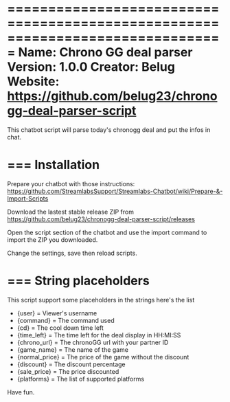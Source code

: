 ===============================================================================
 Name: 		Chrono GG deal parser
 Version: 	1.0.0
 Creator: 	Belug
 Website:	https://github.com/belug23/chronogg-deal-parser-script
===============================================================================

This chatbot script will parse today's chronogg deal and put the infos in chat.

===
Installation
===

Prepare your chatbot with those instructions: https://github.com/StreamlabsSupport/Streamlabs-Chatbot/wiki/Prepare-&-Import-Scripts

Download the lastest stable release ZIP from https://github.com/belug23/chronogg-deal-parser-script/releases

Open the script section of the chatbot and use the import command to import the ZIP you downloaded.

Change the settings, save then reload scripts.

===
String placeholders
===

This script support some placeholders in the strings here's the list

 - {user} = Viewer's username
 - {command} = The command used
 - {cd} = The cool down time left
 - {time_left} = The time left for the deal display in HH:MI:SS
 - {chrono_url} = The chronoGG url with your partner ID
 - {game_name} = The name of the game
 - {normal_price} = The price of the game without the discount
 - {discount} = The discount percentage
 - {sale_price} = The price discounted
 - {platforms} = The list of supported platforms

Have fun.
